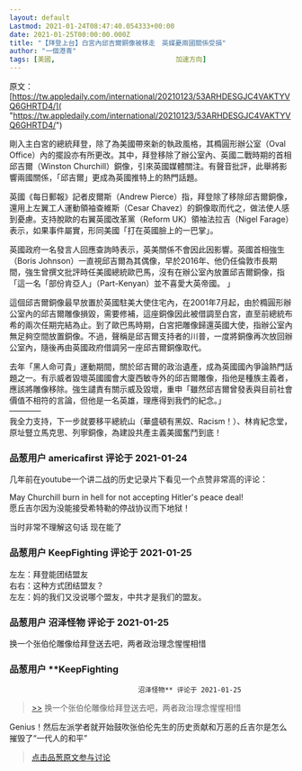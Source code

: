 ```yaml
---
layout: default
Lastmod: 2021-01-24T08:47:40.054333+00:00
date: 2021-01-25T00:00:00.000Z
title: "【拜登上台】白宮內邱吉爾銅像被移走　英媒憂兩國關係受損"
author: "一個港青"
tags: [美國,								加速方向]
---
```


原文：[https://tw.appledaily.com/international/20210123/53ARHDESGJC4VAKTYVQ6GHRTD4/]( "https://tw.appledaily.com/international/20210123/53ARHDESGJC4VAKTYVQ6GHRTD4/")  
  
剛入主白宮的總統拜登，除了為美國帶來新的執政風格，其橢圓形辦公室（Oval Office）內的擺設亦有所更改。其中，拜登移除了辦公室內、英國二戰時期的首相邱吉爾（Winston Churchill）銅像，引來英國媒體關注。有聲音批評，此舉將影響兩國關係，「邱吉爾」更成為英國推特上的熱門話題。  
  
英國《每日郵報》記者皮爾斯（Andrew Pierce）指，拜登除了移除邱吉爾銅像，還用上左翼工人運動領袖查維斯（Cesar Chavez）的銅像取而代之，做法使人感到憂慮。支持脫歐的右翼英國改革黨（Reform UK）領袖法拉吉（Nigel Farage）表示，如果事件屬實，形同美國「打在英國臉上的一巴掌」。  
  
英國政府一名發言人回應查詢時表示，英美關係不會因此因影響。英國首相強生（Boris Johnson）一直視邱吉爾為其偶像，早於2016年、他仍任倫敦市長期間，強生曾撰文批評時任美國總統歐巴馬，沒有在辦公室內放置邱吉爾銅像，指「這一名「部份肯亞人」（Part-Kenyan）並不喜愛大英帝國。 」  
  
這個邱吉爾銅像最早放置於英國駐美大使住宅內，在2001年7月起，由於橢圓形辦公室內的邱吉爾雕像損毀，需要修補，這座銅像因此被借調至白宮，直至前總統布希的兩次任期完結為止。到了歐巴馬時期，白宮把雕像歸還英國大使，指辦公室內無足夠空間放置銅像。不過，聲稱是邱吉爾支持者的川普，一度將銅像再次放回辦公室內，隨後再由英國政府借調另一座邱吉爾銅像取代。  
  
去年「黑人命可貴」運動期間，關於邱吉爾的政治遺產，成為英國國內爭論熱門話題之一。有示威者毀壞英國國會大廈西敏寺外的邱吉爾雕像，指他是種族主義者，應該將雕像移除。強生譴責有關示威及毀壞，重申「雖然邱吉爾曾發表與目前社會價值不相符的言論，但他是一名英雄，理應得到我們的紀念。」  
————  
我全力支持，下一步就要移平總統山（華盛頓有黑奴、Racism！）、林肯紀念堂，原址豎立馬克思、列寧銅像，為建設共產主義美國奮鬥到底！

            
### 品葱用户 **americafirst** 评论于 2021-01-24
        
几年前在youtube一个讲二战的历史记录片下看见一个点赞非常高的评论：  
  
May Churchill burn in hell for not accepting Hitler's peace deal!  
愿丘吉尔因为没能接受希特勒的停战协议而下地狱！  
  
当时非常不理解这句话 现在能了
        


            
### 品葱用户 **KeepFighting** 评论于 2021-01-25
        
左左：拜登能团结盟友  
右右：这种方式团结盟友？  
左左：妈的我们又没说哪个盟友，中共才是我们的盟友。
        


            
### 品葱用户 **沼泽怪物** 评论于 2021-01-25
        
换一个张伯伦雕像给拜登送去吧，两者政治理念惺惺相惜
        


            
### 品葱用户 **KeepFighting				
									沼泽怪物** 评论于 2021-01-25
        
> [\>>]( "/article/item_id-590136#") 换一个张伯伦雕像给拜登送去吧，两者政治理念惺惺相惜

  
  
Genius！然后左派学者就开始鼓吹张伯伦先生的历史贡献和万恶的丘吉尔是怎么摧毁了“一代人的和平”
        






> [点击品葱原文参与讨论](https://pincong.rocks/article/28910)


